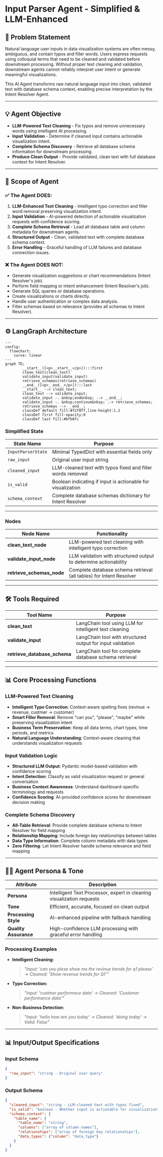 # Input Parser Agent - Simplified & LLM-Enhanced

## 🌟 Problem Statement

Natural language user inputs in data visualization systems are often messy, ambiguous, and contain typos and filler words. Users express requests using colloquial terms that need to be cleaned and validated before downstream processing. Without proper text cleaning and validation, downstream agents cannot reliably interpret user intent or generate meaningful visualizations.

This AI Agent transforms raw natural language input into clean, validated text with database schema context, enabling precise interpretation by the Intent Resolver Agent.

---

## 💡 Agent Objective

* **LLM-Powered Text Cleaning** - Fix typos and remove unnecessary words using intelligent AI processing.
* **Input Validation** - Determine if cleaned input contains actionable visualization intent.
* **Complete Schema Discovery** - Retrieve all database schema information for downstream processing.
* **Produce Clean Output** - Provide validated, clean text with full database context for Intent Resolver.

---

## 📂 Scope of Agent

### ✅ The Agent DOES:

1. **LLM-Enhanced Text Cleaning** - Intelligent typo correction and filler word removal preserving visualization intent.
2. **Input Validation** - AI-powered detection of actionable visualization requests with confidence scoring.
3. **Complete Schema Retrieval** - Load all database table and column metadata for downstream agents.
4. **Structured Output** - Clean, validated text with complete database schema context.
5. **Error Handling** - Graceful handling of LLM failures and database connection issues.

### ❌ The Agent DOES NOT:

* Generate visualization suggestions or chart recommendations (Intent Resolver's job).
* Perform field mapping or intent enhancement (Intent Resolver's job).
* Generate SQL queries or database operations.
* Create visualizations or charts directly.
* Handle user authentication or complex data analysis.
* Filter schemas based on relevance (provides all schemas to Intent Resolver).

---

## ⚙️ LangGraph Architecture

```mermaid
---
config:
  flowchart:
    curve: linear
---
graph TD;
        __start__([<p>__start__</p>]):::first
        clean_text(clean_text)
        validate_input(validate_input)
        retrieve_schemas(retrieve_schemas)
        __end__([<p>__end__</p>]):::last
        __start__ --> clean_text;
        clean_text --> validate_input;
        validate_input -. &nbsp;end&nbsp; .-> __end__;
        validate_input -. &nbsp;continue&nbsp; .-> retrieve_schemas;
        retrieve_schemas --> __end__;
        classDef default fill:#f2f0ff,line-height:1.2
        classDef first fill-opacity:0
        classDef last fill:#bfb6fc
```

### Simplified State

| State Name              | Purpose                                                    |
| ----------------------- | ---------------------------------------------------------- |
| `InputParserState`      | Minimal TypedDict with essential fields only              |
| `raw_input`             | Original user input string                                 |
| `cleaned_input`         | LLM-cleaned text with typos fixed and filler words removed |
| `is_valid`              | Boolean indicating if input is actionable for visualization |
| `schema_context`        | Complete database schemas dictionary for Intent Resolver   |

---

### Nodes

| Node Name                 | Functionality                                                          |
| ------------------------- | ---------------------------------------------------------------------- |
| **clean_text_node**       | LLM-powered text cleaning with intelligent typo correction            |
| **validate_input_node**   | LLM validation with structured output to determine actionability      |
| **retrieve_schemas_node** | Complete database schema retrieval (all tables) for Intent Resolver   |

---

## 🛠️ Tools Required

| Tool Name               | Purpose                                                                    |
| ----------------------- | -------------------------------------------------------------------------- |
| **clean_text**          | LangChain tool using LLM for intelligent text cleaning                   |
| **validate_input**      | LangChain tool with structured output for input validation               |
| **retrieve_database_schema** | LangChain tool for complete database schema retrieval            |

---

## 📊 Core Processing Functions

### LLM-Powered Text Cleaning

* **Intelligent Typo Correction**: Context-aware spelling fixes (revinue → revenue, custmer → customer)
* **Smart Filler Removal**: Remove "can you", "please", "maybe" while preserving visualization intent
* **Business Term Preservation**: Keep all data terms, chart types, time periods, and metrics
* **Natural Language Understanding**: Context-aware cleaning that understands visualization requests

### Input Validation Logic

* **Structured LLM Output**: Pydantic model-based validation with confidence scoring
* **Intent Detection**: Classify as valid visualization request or general conversation
* **Business Context Awareness**: Understand dashboard-specific terminology and requests
* **Confidence Scoring**: AI-provided confidence scores for downstream decision making

### Complete Schema Discovery

* **All-Table Retrieval**: Provide complete database schema to Intent Resolver for field mapping
* **Relationship Mapping**: Include foreign key relationships between tables
* **Data Type Information**: Complete column metadata with data types
* **Zero Filtering**: Let Intent Resolver handle schema relevance and field mapping

---

## 🧑‍💼 Agent Persona & Tone

| Attribute                | Description                                                               |
| ------------------------ | ------------------------------------------------------------------------- |
| **Persona**              | Intelligent Text Processor, expert in cleaning visualization requests    |
| **Tone**                 | Efficient, accurate, focused on clean output                            |
| **Processing Style**     | AI-enhanced pipeline with fallback handling                             |
| **Quality Assurance**    | High-confidence LLM processing with graceful error handling             |

### Processing Examples

* **Intelligent Cleaning:**
  > *"Input: 'can you plese show me the revinue trends for q1 please' → Cleaned: 'Show revenue trends for Q1'"*

* **Typo Correction:**
  > *"Input: 'custmer performnce data' → Cleaned: 'Customer performance data'"*

* **Non-Business Detection:**
  > *"Input: 'hello how are you today' → Cleaned: 'doing today' → Valid: False"*

---

## 📊 Input/Output Specifications

### Input Schema
```json
{
  "raw_input": "string - Original user query"
}
```

### Output Schema
```json
{
  "cleaned_input": "string - LLM-cleaned text with typos fixed",
  "is_valid": "boolean - Whether input is actionable for visualization",
  "schema_context": {
    "table_name": {
      "table_name": "string",
      "columns": ["array of column names"],
      "relationships": ["array of foreign key relationships"],
      "data_types": {"column": "data_type"}
    }
  }
}
```